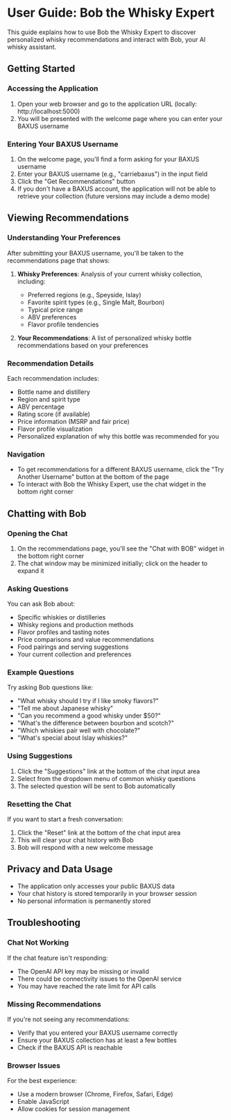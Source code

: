 # User Guide: Bob the Whisky Expert

This guide explains how to use Bob the Whisky Expert to discover personalized whisky recommendations and interact with Bob, your AI whisky assistant.

## Getting Started

### Accessing the Application

1. Open your web browser and go to the application URL (locally: http://localhost:5000)
2. You will be presented with the welcome page where you can enter your BAXUS username

### Entering Your BAXUS Username

1. On the welcome page, you'll find a form asking for your BAXUS username
2. Enter your BAXUS username (e.g., "carriebaxus") in the input field
3. Click the "Get Recommendations" button
4. If you don't have a BAXUS account, the application will not be able to retrieve your collection (future versions may include a demo mode)

## Viewing Recommendations

### Understanding Your Preferences

After submitting your BAXUS username, you'll be taken to the recommendations page that shows:

1. **Whisky Preferences**: Analysis of your current whisky collection, including:
   - Preferred regions (e.g., Speyside, Islay)
   - Favorite spirit types (e.g., Single Malt, Bourbon)
   - Typical price range
   - ABV preferences
   - Flavor profile tendencies

2. **Your Recommendations**: A list of personalized whisky bottle recommendations based on your preferences

### Recommendation Details

Each recommendation includes:

- Bottle name and distillery
- Region and spirit type
- ABV percentage
- Rating score (if available)
- Price information (MSRP and fair price)
- Flavor profile visualization
- Personalized explanation of why this bottle was recommended for you

### Navigation

- To get recommendations for a different BAXUS username, click the "Try Another Username" button at the bottom of the page
- To interact with Bob the Whisky Expert, use the chat widget in the bottom right corner

## Chatting with Bob

### Opening the Chat

1. On the recommendations page, you'll see the "Chat with BOB" widget in the bottom right corner
2. The chat window may be minimized initially; click on the header to expand it

### Asking Questions

You can ask Bob about:

- Specific whiskies or distilleries
- Whisky regions and production methods
- Flavor profiles and tasting notes
- Price comparisons and value recommendations
- Food pairings and serving suggestions
- Your current collection and preferences

### Example Questions

Try asking Bob questions like:
- "What whisky should I try if I like smoky flavors?"
- "Tell me about Japanese whisky"
- "Can you recommend a good whisky under $50?"
- "What's the difference between bourbon and scotch?"
- "Which whiskies pair well with chocolate?"
- "What's special about Islay whiskies?"

### Using Suggestions

1. Click the "Suggestions" link at the bottom of the chat input area
2. Select from the dropdown menu of common whisky questions
3. The selected question will be sent to Bob automatically

### Resetting the Chat

If you want to start a fresh conversation:
1. Click the "Reset" link at the bottom of the chat input area
2. This will clear your chat history with Bob
3. Bob will respond with a new welcome message

## Privacy and Data Usage

- The application only accesses your public BAXUS data
- Your chat history is stored temporarily in your browser session
- No personal information is permanently stored

## Troubleshooting

### Chat Not Working

If the chat feature isn't responding:
- The OpenAI API key may be missing or invalid
- There could be connectivity issues to the OpenAI service
- You may have reached the rate limit for API calls

### Missing Recommendations

If you're not seeing any recommendations:
- Verify that you entered your BAXUS username correctly
- Ensure your BAXUS collection has at least a few bottles
- Check if the BAXUS API is reachable

### Browser Issues

For the best experience:
- Use a modern browser (Chrome, Firefox, Safari, Edge)
- Enable JavaScript
- Allow cookies for session management
